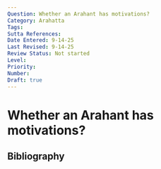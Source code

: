 ```yaml
---
Question: Whether an Arahant has motivations?
Category: Arahatta
Tags: 
Sutta References: 
Date Entered: 9-14-25
Last Revised: 9-14-25
Review Status: Not started
Level: 
Priority: 
Number: 
Draft: true
---
```


# Whether an Arahant has motivations?

## Bibliography

<!-- 

Notes:



-->